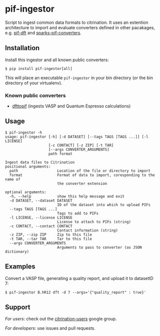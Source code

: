 # pif-ingestor

Script to ingest common data formats to citrination.
It uses an extention architecture to import and evaluate converters defined in other pacakages, e.g. [pif-dft](https://github.com/CitrineInformatics/pif-dft) and [sparks-pif-converters](https://github.com/CitrineInformatics/sparks-pif-converters).

## Installation

Install this ingestor and all known public converters:
```
$ pip install pif-ingestor[all]
```
This will place an executable `pif-ingestor` in your bin directory (or the bin directory of your virtualenv).

### Known public converters
 * [dfttopif](https://github.com/CitrineInformatics/pif-dft) (ingests VASP and Quantum Espresso calculations)

## Usage
```
$ pif-ingestor -h
usage: pif-ingestor [-h] [-d DATASET] [--tags TAGS [TAGS ...]] [-l LICENSE]
                    [-c CONTACT] [-z ZIP] [-t TAR]
                    [--args CONVERTER_ARGUMENTS]
                    path format

Ingest data files to Citrination
positional arguments:
  path                  Location of the file or directory to import
  format                Format of data to import, coresponding to the name of
                        the converter extension

optional arguments:
  -h, --help            show this help message and exit
  -d DATASET, --dataset DATASET
                        ID of the dataset into which to upload PIFs
  --tags TAGS [TAGS ...]
                        Tags to add to PIFs
  -l LICENSE, --license LICENSE
                        License to attach to PIFs (string)
  -c CONTACT, --contact CONTACT
                        Contact information (string)
  -z ZIP, --zip ZIP     Zip to this file
  -t TAR, --tar TAR     Tar to this file
  --args CONVERTER_ARGUMENTS
                        Arguments to pass to converter (as JSON dictionary)
```

## Examples

Convert a VASP file, generating a quality report, and upload it to datasetID 7:
```
$ pif-ingestor B.hR12 dft -d 7 --args='{"quality_report" : true}'
```

## Support

*For users*: check out the [citrination-users](https://groups.google.com/forum/#!forum/citrination-users) google group.

*For developers*: use issues and pull requests.
